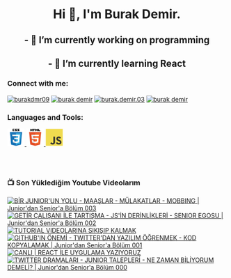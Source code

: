 <h1 align="center">Hi 👋, I'm Burak Demir.</h1>
<h2 align="center">- 🔭 I’m currently working on programming</h2>
<h2 align="center">- 🌱 I’m currently learning React</h2>

<h3 align="left">Connect with me:</h3>
<p align="left">
<a href="https://twitter.com/burakdmr09" target="blank"><img align="center" src="https://raw.githubusercontent.com/rahuldkjain/github-profile-readme-generator/master/src/images/icons/Social/twitter.svg" alt="burakdmr09" height="30" width="40" /></a>
<a href="https://linkedin.com/in/burak-demir-8a5410189/" target="blank"><img align="center" src="https://raw.githubusercontent.com/rahuldkjain/github-profile-readme-generator/master/src/images/icons/Social/linked-in-alt.svg" alt="burak demir" height="30" width="40" /></a>
<a href="https://www.instagram.com/burakdmr.dev/" target="blank"><img align="center" src="https://raw.githubusercontent.com/rahuldkjain/github-profile-readme-generator/master/src/images/icons/Social/instagram.svg" alt="burak.demir.03" height="30" width="40" /></a>
<a href="https://www.youtube.com/channel/UCDdNshkQY13SfUZh4JgkcQg" target="blank"><img align="center" src="https://raw.githubusercontent.com/rahuldkjain/github-profile-readme-generator/master/src/images/icons/Social/youtube.svg" alt="burak demir" height="30" width="40" /></a>
</p>

<h3 align="left">Languages and Tools:</h3>
<p align="left"> <a href="https://www.w3schools.com/css/" target="_blank"> <img src="https://raw.githubusercontent.com/devicons/devicon/master/icons/css3/css3-original-wordmark.svg" alt="css3" width="40" height="40"/> </a> <a href="https://www.w3.org/html/" target="_blank"> <img src="https://raw.githubusercontent.com/devicons/devicon/master/icons/html5/html5-original-wordmark.svg" alt="html5" width="40" height="40"/> </a> <a href="https://developer.mozilla.org/en-US/docs/Web/JavaScript" target="_blank"> <img src="https://raw.githubusercontent.com/devicons/devicon/master/icons/javascript/javascript-original.svg" alt="javascript" width="40" height="40"/> </a> </p>
<br />

#

### 📺 Son Yüklediğim Youtube Videolarım

<!-- BEGIN YOUTUBE-CARDS -->
[![BİR JUNIOR'UN YOLU - MAAŞLAR - MÜLAKATLAR - MOBBING | Junior'dan Senior'a Bölüm 003](https://ytcards.demolab.com/?id=-mwsRNfpa7A&title=B%C4%B0R+JUNIOR%27UN+YOLU+-+MAA%C5%9ELAR+-+M%C3%9CLAKATLAR+-+MOBBING+%7C+Junior%27dan+Senior%27a+B%C3%B6l%C3%BCm+003&timestamp=1665508613&background_color=%230d1117&title_color=%23ffffff&stats_color=%23dedede&width=250 "BİR JUNIOR'UN YOLU - MAAŞLAR - MÜLAKATLAR - MOBBING | Junior'dan Senior'a Bölüm 003")](https://www.youtube.com/watch?v=-mwsRNfpa7A)
[![GETİR ÇALIŞANI İLE TARTIŞMA - JS'İN DERİNLİKLERİ - SENIOR EGOSU | Junior'dan Senior'a Bölüm 002](https://ytcards.demolab.com/?id=yNg0Q6YsXQE&title=GET%C4%B0R+%C3%87ALI%C5%9EANI+%C4%B0LE+TARTI%C5%9EMA+-+JS%27%C4%B0N+DER%C4%B0NL%C4%B0KLER%C4%B0+-+SENIOR+EGOSU+%7C+Junior%27dan+Senior%27a+B%C3%B6l%C3%BCm+002&timestamp=1664290838&background_color=%230d1117&title_color=%23ffffff&stats_color=%23dedede&width=250 "GETİR ÇALIŞANI İLE TARTIŞMA - JS'İN DERİNLİKLERİ - SENIOR EGOSU | Junior'dan Senior'a Bölüm 002")](https://www.youtube.com/watch?v=yNg0Q6YsXQE)
[![TUTORIAL VIDEOLARINA SIKIŞIP KALMAK](https://ytcards.demolab.com/?id=cPgwXBEGJnM&title=TUTORIAL+VIDEOLARINA+SIKI%C5%9EIP+KALMAK&timestamp=1663664416&background_color=%230d1117&title_color=%23ffffff&stats_color=%23dedede&width=250 "TUTORIAL VIDEOLARINA SIKIŞIP KALMAK")](https://www.youtube.com/watch?v=cPgwXBEGJnM)
[![GITHUB'IN ÖNEMİ - TWITTER'DAN YAZILIM ÖĞRENMEK - KOD KOPYALAMAK | Junior'dan Senior'a Bölüm 001](https://ytcards.demolab.com/?id=S_zPssQskqM&title=GITHUB%27IN+%C3%96NEM%C4%B0+-+TWITTER%27DAN+YAZILIM+%C3%96%C4%9ERENMEK+-+KOD+KOPYALAMAK+%7C+Junior%27dan+Senior%27a+B%C3%B6l%C3%BCm+001&timestamp=1662390016&background_color=%230d1117&title_color=%23ffffff&stats_color=%23dedede&width=250 "GITHUB'IN ÖNEMİ - TWITTER'DAN YAZILIM ÖĞRENMEK - KOD KOPYALAMAK | Junior'dan Senior'a Bölüm 001")](https://www.youtube.com/watch?v=S_zPssQskqM)
[![CANLI | REACT İLE UYGULAMA YAZIYORUZ](https://ytcards.demolab.com/?id=oOJEVMfsoHI&title=CANLI+%7C+REACT+%C4%B0LE+UYGULAMA+YAZIYORUZ&timestamp=1662244253&background_color=%230d1117&title_color=%23ffffff&stats_color=%23dedede&width=250 "CANLI | REACT İLE UYGULAMA YAZIYORUZ")](https://www.youtube.com/watch?v=oOJEVMfsoHI)
[![TWITTER DRAMALARI - JUNIOR TALEPLERİ - NE ZAMAN BİLİYORUM DEMELİ? | Junior'dan Senior'a Bölüm 000](https://ytcards.demolab.com/?id=QtO3C05WQMk&title=TWITTER+DRAMALARI+-+JUNIOR+TALEPLER%C4%B0+-+NE+ZAMAN+B%C4%B0L%C4%B0YORUM+DEMEL%C4%B0%3F+%7C+Junior%27dan+Senior%27a+B%C3%B6l%C3%BCm+000&timestamp=1661353500&background_color=%230d1117&title_color=%23ffffff&stats_color=%23dedede&width=250 "TWITTER DRAMALARI - JUNIOR TALEPLERİ - NE ZAMAN BİLİYORUM DEMELİ? | Junior'dan Senior'a Bölüm 000")](https://www.youtube.com/watch?v=QtO3C05WQMk)
<!-- END YOUTUBE-CARDS -->

<!--
**burakndmr/burakndmr** is a ✨ _special_ ✨ repository because its `README.md` (this file) appears on your GitHub profile.

Here are some ideas to get you started:


- 🌱 I’m currently learning ...
- 👯 I’m looking to collaborate on ...
- 🤔 I’m looking for help with ...
- 💬 Ask me about ...
- 📫 How to reach me: ...
- 😄 Pronouns: ...
- ⚡ Fun fact: ...
-->
